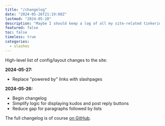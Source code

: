 ```yaml
---
title: "/changelog"
date: "2024-05-26T21:19:08Z"
lastmod: "2024-05-28"
description: "Maybe I should keep a log of all my site-related tinkering?"
featured: false
toc: false
timeless: true
categories:
  - slashes
---
```

High-level list of config/layout changes to the site:

**2024-05-27:**
- Replace "powered by" links with slashpages

**2024-05-26:**
- Begin changelog
- Simplify logic for displaying kudos and post reply buttons
- Reduce gap for paragraphs followed by lists

The full changelog is of course [on GitHub](https://github.com/jbowdre/runtimeterror/commits/main/).